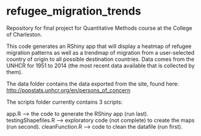 # refugee_migration_trends
Repository for final project for Quantitative Methods course at the College of Charleston.

This code generates an RShiny app that will display a heatmap of refugee migration patterns 
as well as a trendmap of migration from a user-selected country of origin to all possible destination countries. 
Data comes from the UNHCR for 1951 to 2014 (the most recent data available that is collected by them). 

The data folder contains the data exported from the site, found here: http://popstats.unhcr.org/en/persons_of_concern

The scripts folder currently contains 3 scripts:

app.R --> the code to generate the RShiny app (run last).
testingShapefiles.R --> exploratory code (not complete) to create the maps (run second).
cleanFunction.R --> code to clean the datafile (run first).
